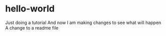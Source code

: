 # hello-world
Just doing a tutorial
And now I am making changes to see what will happen
A change to a readme file
